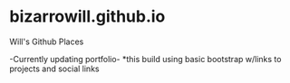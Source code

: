 # bizarrowill.github.io
Will's Github Places

-Currently updating portfolio- 
  *this build using basic bootstrap w/links to projects and social links
